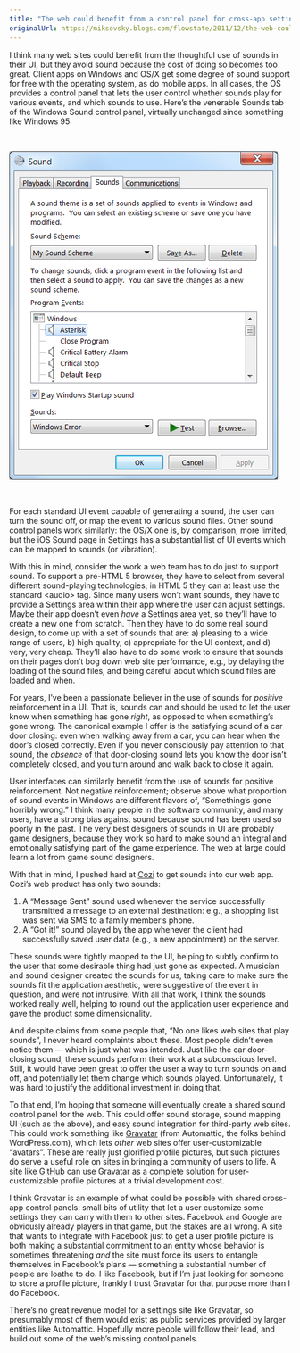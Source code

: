 ```yaml
---
title: "The web could benefit from a control panel for cross-app settings (e.g., for sounds)"
originalUrl: https://miksovsky.blogs.com/flowstate/2011/12/the-web-could-benefit-from-a-control-panel-for-cross-app-settings.html
---
```


<p>
  I think many web sites could benefit from the thoughtful use of sounds in
  their UI, but they avoid sound because the cost of doing so becomes too great.
  Client apps on Windows and OS/X get some degree of sound support for free with
  the operating system, as do mobile apps. In all cases, the OS provides a
  control panel that lets the user control whether sounds play for various
  events, and which sounds to use. Here’s the venerable Sounds tab of the
  Windows Sound control panel, virtually unchanged since something like Windows
  95:
</p>
<p>&#0160;</p>
<p>
  <img src="/images/flowstate/6a00d83451fb6769e2015437feb0ec970c-pi.png" />
</p>
<p>&#0160;</p>
<p>
  For each standard UI event capable of generating a sound, the user can turn
  the sound off, or map the event to various sound files. Other sound control
  panels work similarly: the OS/X one is, by comparison, more limited, but the
  iOS Sound page in Settings has a substantial list of UI events which can be
  mapped to sounds (or vibration).
</p>
<p>
  With this in mind, consider the work a web team has to do just to support
  sound. To support a pre-HTML 5 browser, they have to select from several
  different sound-playing technologies; in HTML 5 they can at least use the
  standard &lt;audio&gt; tag. Since many users won’t want sounds, they have to
  provide a Settings area within their app where the user can adjust settings.
  Maybe their app doesn’t even <em>have</em> a Settings area yet, so they’ll
  have to create a new one from scratch. Then they have to do some real sound
  design, to come up with a set of sounds that are: a) pleasing to a wide range
  of users, b) high quality, c) appropriate for the UI context, and d) very,
  very cheap. They’ll also have to do some work to ensure that sounds on their
  pages don’t bog down web site performance, e.g., by delaying the loading of
  the sound files, and being careful about which sound files are loaded and
  when.
</p>
<p>
  For years, I’ve been a passionate believer in the use of sounds for
  <em>positive </em>reinforcement in a UI. That is, sounds can and should be
  used to let the user know when something has gone <em>right</em>, as opposed
  to when something’s gone wrong. The canonical example I offer is the
  satisfying sound of a car door closing: even when walking away from a car, you
  can hear when the door’s closed correctly. Even if you never consciously pay
  attention to that sound, the <em>absence</em> of that door-closing sound lets
  you know the door isn’t completely closed, and you turn around and walk back
  to close it again.
</p>
<p>
  User interfaces can similarly benefit from the use of sounds for positive
  reinforcement. Not negative reinforcement; observe above what proportion of
  sound events in Windows are different flavors of, “Something’s gone horribly
  wrong.” I think many people in the software community, and many users, have a
  strong bias against sound because sound has been used so poorly in the past.
  The very best designers of sounds in UI are probably game designers, because
  they work so hard to make sound an integral and emotionally satisfying part of
  the game experience. The web at large could learn a lot from game sound
  designers.
</p>
<p>
  With that in mind, I pushed hard at <a href="http://cozi.com">Cozi</a> to get
  sounds into our web app. Cozi’s web product has only two sounds:
</p>
<ol>
  <li>
    A “Message Sent” sound used whenever the service successfully transmitted a
    message to an external destination: e.g., a shopping list was sent via SMS
    to a family member’s phone.
  </li>
  <li>
    A “Got it!” sound played by the app whenever the client had successfully
    saved user data (e.g., a new appointment) on the server.
  </li>
</ol>
<p>
  These sounds were tightly mapped to the UI, helping to subtly confirm to the
  user that some desirable thing had just gone as expected. A musician and sound
  designer created the sounds for us, taking care to make sure the sounds fit
  the application aesthetic, were suggestive of the event in question, and were
  not intrusive. With all that work, I think the sounds worked really well,
  helping to round out the application user experience and gave the product some
  dimensionality.
</p>
<p>
  And despite claims from some people that, “No one likes web sites that play
  sounds”, I never heard complaints about these. Most people didn’t even notice
  them — which is just what was intended. Just like the car door-closing sound,
  these sounds perform their work at a subconscious level. Still, it would have
  been great to offer the user a way to turn sounds on and off, and potentially
  let them change which sounds played. Unfortunately, it was hard to justify the
  additional investment in doing that.
</p>
<p>
  To that end, I’m hoping that someone will eventually create a shared sound
  control panel for the web. This could offer sound storage, sound mapping UI
  (such as the above), and easy sound integration for third-party web sites.
  This could work something like
  <a href="http://www.gravatar.com">Gravatar</a> (from Automattic, the folks
  behind WordPress.com), which lets <em>other </em>web sites offer
  user-customizable “avatars”. These are really just glorified profile pictures,
  but such pictures do serve a useful role on sites in bringing a community of
  users to life. A site like <a href="http://www.github.com">GitHub</a> can use
  Gravatar as a complete solution for user-customizable profile pictures at a
  trivial development cost.
</p>
<p>
  I think Gravatar is an example of what could be possible with shared cross-app
  control panels: small bits of utility that let a user customize some settings
  they can carry with them to other sites. Facebook and Google are obviously
  already players in that game, but the stakes are all wrong. A site that wants
  to integrate with Facebook just to get a user profile picture is both making a
  substantial commitment to an entity whose behavior is sometimes threatening
  <em>and</em> the site must force its users to entangle themselves in
  Facebook’s plans — something a substantial number of people are loathe to do.
  I like Facebook, but if I’m just looking for someone to store a profile
  picture, frankly I trust Gravatar for that purpose more than I do Facebook.
</p>
<p>
  There’s no great revenue model for a settings site like Gravatar, so
  presumably most of them would exist as public services provided by larger
  entities like Automattic. Hopefully more people will follow their lead, and
  build out some of the web’s missing control panels.
</p>
